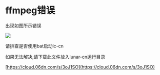 # ffmpeg错误

出现如图所示错误

![](.gitbook/assets/U3@TA\`N\[F20GK\[2XUBH597Y.png)

请排查是否使用bat启动lc-cn

如果无法解决,请下载此文件放入lunar-cn运行目录

[https://cloud.06dn.com/s/3oJ1SO](https://cloud.06dn.com/s/3oJ1SO)
